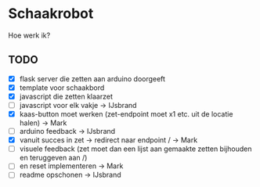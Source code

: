 # Schaakrobot

Hoe werk ik?

## TODO
 - [x] flask server die zetten aan arduino doorgeeft
 - [x] template voor schaakbord
 - [x] javascript die zetten klaarzet
 - [ ] javascript voor elk vakje -> IJsbrand
 - [x] kaas-button moet werken (zet-endpoint moet x1 etc. uit de locatie halen) -> Mark
 - [ ] arduino feedback -> IJsbrand
 - [x] vanuit succes in zet -> redirect naar endpoint / -> Mark
 - [ ] visuele feedback (zet moet dan een lijst aan gemaakte zetten bijhouden en teruggeven aan /) 
 - [ ] en reset implementeren -> Mark
 - [ ] readme opschonen -> IJsbrand